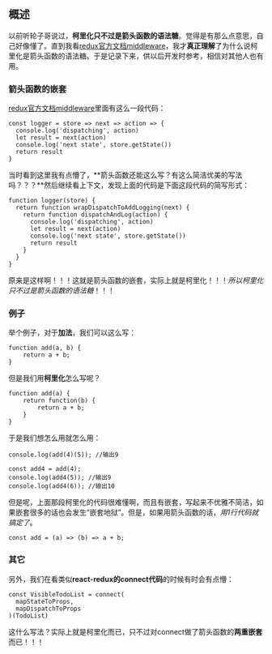 ## 概述

以前听轮子哥说过，**柯里化只不过是箭头函数的语法糖**。觉得是有那么点意思，自己好像懂了。直到我看[redux官方文档middleware](https://redux.js.org/advanced/middleware)，我才**真正理解**了为什么说柯里化是箭头函数的语法糖。于是记录下来，供以后开发时参考，相信对其他人也有用。

### 箭头函数的嵌套

[redux官方文档middleware](https://redux.js.org/advanced/middleware)里面有这么一段代码：

```
const logger = store => next => action => {
  console.log('dispatching', action)
  let result = next(action)
  console.log('next state', store.getState())
  return result
}
```

当时看到这里我有点懵了，**箭头函数还能这么写？有这么简洁优美的写法吗？？？**然后继续看上下文，发现上面的代码是下面这段代码的简写形式：

```
function logger(store) {
  return function wrapDispatchToAddLogging(next) {
    return function dispatchAndLog(action) {
      console.log('dispatching', action)
      let result = next(action)
      console.log('next state', store.getState())
      return result
    }
  }
}
```

原来是这样啊！！！这就是箭头函数的嵌套，实际上就是柯里化！！！*所以柯里化只不过是箭头函数的语法糖*！！！

### 例子

举个例子，对于**加法**，我们可以这么写：

```
function add(a, b) {
    return a + b;
}
```

但是我们用**柯里化**怎么写呢？

```
function add(a) {
    return function(b) {
        return a + b;
    }
}
```

于是我们想怎么用就怎么用：

```
console.log(add(4)(5)); //输出9

const add4 = add(4);
console.log(add4(5)); //输出9
console.log(add4(6)); //输出10
```

但是呢，上面那段柯里化的代码很难懂啊，而且有嵌套，写起来不优雅不简洁，如果嵌套很多的话也会发生“嵌套地狱”。但是，如果用箭头函数的话，*用1行代码就搞定了*。

```
const add = (a) => (b) => a + b;
```

### 其它

另外，我们在看类似**react-redux的connect代码**的时候有时会有点懵：

```
const VisibleTodoList = connect(
  mapStateToProps,
  mapDispatchToProps
)(TodoList)
```

这什么写法？实际上就是柯里化而已，只不过对connect做了箭头函数的**两重嵌套**而已！！！




